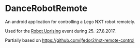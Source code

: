 # DanceRobotRemote

An android application for controlling a Lego NXT robot remotely. 

Used for the [Robot Uprising](http://robotuprising.fi/) event during 25.-27.8.2017.

Partially based on https://github.com/jfedor2/nxt-remote-control
